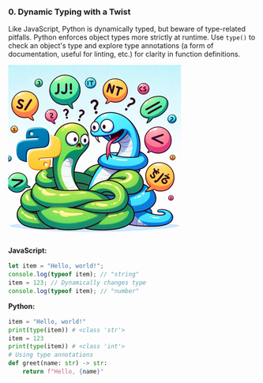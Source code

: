 ### 0. Dynamic Typing with a Twist
Like JavaScript, Python is dynamically typed, but beware of type-related pitfalls. Python enforces object types more strictly at runtime. Use `type()` to check an object's type and explore type annotations (a form of documentation, useful for linting, etc.) for clarity in function definitions.

![Dynamic Typing with a Twist](./0.png)

**JavaScript:**
```javascript
let item = "Hello, world!";
console.log(typeof item); // "string"
item = 123; // Dynamically changes type
console.log(typeof item); // "number"
```

**Python:**
```python
item = "Hello, world!"
print(type(item)) # <class 'str'>
item = 123
print(type(item)) # <class 'int'>
# Using type annotations
def greet(name: str) -> str:
    return f"Hello, {name}"
```
